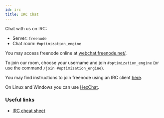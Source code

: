 ```yaml
---
id: irc
title: IRC Chat
---
```


Chat with us on IRC:

- Server: `freenode`
- Chat room: `#optimization_engine`

You may access freenode online at [webchat.freenode.net/](https://webchat.freenode.net/?channels=%23optimization_engine).

To join our room, choose your username and join `#optimization_engine` (or use the command `/join #optimization_engine`).

You may find instructions to join freenode using an IRC client [here](https://freenode.net/kb/answer/chat).

On Linux and Windows you can use [HexChat](https://hexchat.github.io).

### Useful links

- [IRC cheat sheet](https://gist.github.com/xero/2d6e4b061b4ecbeb9f99)